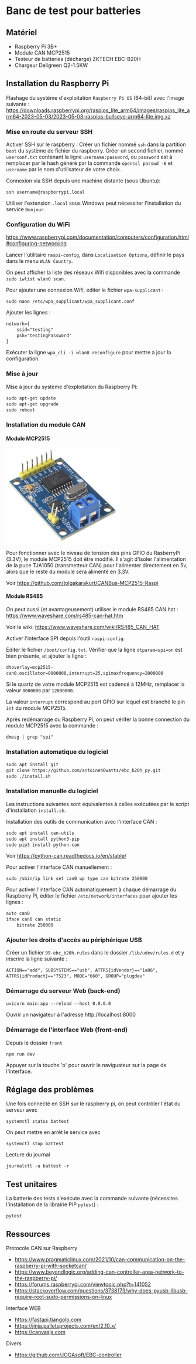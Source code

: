 # Banc de test pour batteries

## Matériel

* Raspberry Pi 3B+
* Module CAN MCP2515
* Testeur de batteries (décharge) ZKTECH EBC-B20H
* Chargeur Deligreen Q2-1.5KW

## Installation du Raspberry Pi

Flashage du système d'exploitation `Raspberry Pi OS` (64-bit) avec l'image suivante :
https://downloads.raspberrypi.org/raspios_lite_arm64/images/raspios_lite_arm64-2023-05-03/2023-05-03-raspios-bullseye-arm64-lite.img.xz

### Mise en route du serveur SSH

Activer SSH sur le raspberry :
Créer un fichier nommé `ssh` dans la partition `boot` du système de fichier du raspberry.
Créer un second fichier, nommé `userconf.txt` contenant la ligne `username:password`, ou `password` est à remplacer par le hash généré par la commande `openssl passwd -6` et `username` par le nom d'utilisateur de votre choix.

Connexion via SSH depuis une machine distante (sous Ubuntu):

    ssh username@raspberrypi.local

Utiliser l'extension `.local` sous Windows peut nécessiter l'installation du service `Bonjour`.

### Configuration du WiFi

https://www.raspberrypi.com/documentation/computers/configuration.html#configuring-networking

Lancer l'utilitaire `raspi-config`, dans `Localisation Options`, définir le pays dans le menu `WLAN Country`.

On peut afficher la liste des réseaux Wifi disponibles avec la commande `sudo iwlist wlan0 scan`.

Pour ajouter une connexion Wifi, éditer le fichier `wpa-supplicant` :

    sudo nano /etc/wpa_supplicant/wpa_supplicant.conf

Ajouter les lignes :

    network={
        ssid="testing"
        psk="testingPassword"
    }

Exécuter la ligne `wpa_cli -i wlan0 reconfigure` pour mettre à jour la configuration.

### Mise à jour

Mise à jour du système d'exploitation du Raspberry Pi:

    sudo apt-get update
    sudo apt-get upgrade
    sudo reboot

### Installation du module CAN

#### Module MCP2515

![MCP2515](https://github.com/antoine40watts/ebc_b20h_py/blob/main/doc/MCP2515%20MODULE.jpg)

Pour fonctionner avec le niveau de tension des pins GPIO du RasberryPi (3.3V), le module MCP2515 doit être modifié. Il s'agit d'isoler l'alimentation de la puce TJA1050 (transmetteur CAN) pour l'alimenter directement en 5v, alors que le reste du module sera alimenté en 3.3V.

Voir https://github.com/tolgakarakurt/CANBus-MCP2515-Raspi

#### Module RS485

On peut aussi (et avantageusement) utiliser le module RS485 CAN hat : https://www.waveshare.com/rs485-can-hat.htm

Voir le wiki:
https://www.waveshare.com/wiki/RS485_CAN_HAT

Activer l'interface SPI depuis l'outil `raspi-config`.

Éditer le fichier `/boot/config.txt`. Vérifier que la ligne `dtparam=spi=on` est bien présente, et ajouter la ligne :

    dtoverlay=mcp2515-can0,oscillator=8000000,interrupt=25,spimaxfrequency=2000000

Si le quartz de votre module MCP2515 est cadencé à 12MHz, remplacer la valeur `8000000` par `12000000`.

La valeur `interrupt` correspond au port GPIO sur lequel est branché le pin `int` du module MCP2515.

Après redémarrage du Raspberry Pi, on peut vérifer la bonne connection du module MCP2515 avec la commande :

    dmesg | grep "spi"

### Installation automatique du logiciel

    sudo apt install git
    git clone https://github.com/antoine40watts/ebc_b20h_py.git
    sudo ./install.sh

### Installation manuelle du logiciel

Les instructions suivantes sont équivalentes à celles exécutées par le script d'installation `install.sh`.

Installation des outils de communication avec l'interface CAN :

    sudo apt install can-utils
    sudo apt install python3-pip
    sudo pip3 install python-can

Voir https://python-can.readthedocs.io/en/stable/

Pour activer l'interface CAN manuellement :

    sudo /sbin/ip link set can0 up type can bitrate 250000

Pour activer l'interface CAN automatiquement à chaque démarrage du Raspberry Pi, éditer le fichier `/etc/network/interfaces` pour ajouter les lignes :

    auto can0
    iface can0 can static
        bitrate 250000

### Ajouter les droits d'accès au périphérique USB

Créer un fichier `99-ebc_b20h.rules` dans le dossier `/lib/udev/rules.d` et y inscrire la ligne suivante :

    ACTION=="add", SUBSYSTEMS=="usb", ATTRS{idVendor}=="1a86", ATTRS{idProduct}=="7523", MODE="660", GROUP="plugdev"

### Démarrage du serveur Web (back-end)

    uvicorn main:app --reload --host 0.0.0.0

Ouvrir un navigateur à l'adresse http://localhost:8000

### Démarrage de l'interface Web (front-end)

Depuis le dossier `front`

    npm run dev

Appuyer sur la touche 'o' pour ouvrir le naviguateur sur la page de l'interface.

## Réglage des problèmes

Une fois connecté en SSH sur le raspberry pi, on peut contrôler l'état du serveur avec

    systemctl status battest

On peut mettre en arrêt le service avec

    systemctl stop battest

Lecture du journal

    journalctl -u battest -r

## Test unitaires

La batterie des tests s'exécute avec la commande suivante (nécessites l'installation de la librairie PIP `pytest`) :

    pytest


## Ressources

Protocole CAN sur Raspberry

* https://www.pragmaticlinux.com/2021/10/can-communication-on-the-raspberry-pi-with-socketcan/
* https://www.beyondlogic.org/adding-can-controller-area-network-to-the-raspberry-pi/
* https://forums.raspberrypi.com/viewtopic.php?t=141052
* https://stackoverflow.com/questions/3738173/why-does-pyusb-libusb-require-root-sudo-permissions-on-linux

Interface WEB

* https://fastapi.tiangolo.com
* https://jinja.palletsprojects.com/en/2.10.x/
* https://canvasjs.com

Divers

* https://github.com/JOGAsoft/EBC-controller
